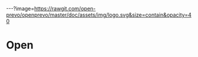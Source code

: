 ---?image=https://rawgit.com/open-prevo/openprevo/master/doc/assets/img/logo.svg&size=contain&opacity=40

### 
# Open
